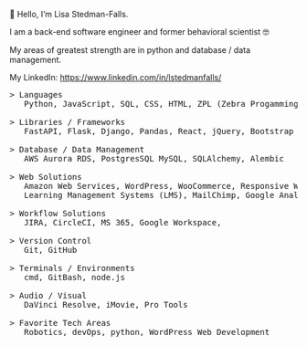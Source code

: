 <p>👋 Hello, I’m Lisa Stedman-Falls.</p>
<p> I am a back-end software engineer and former behavioral scientist 🤓</p>

<p>My areas of greatest strength are in python and database / data management.</p>

My LinkedIn: https://www.linkedin.com/in/lstedmanfalls/

<pre>
> Languages
   Python, JavaScript, SQL, CSS, HTML, ZPL (Zebra Progamming Language for labels)

> Libraries / Frameworks
   FastAPI, Flask, Django, Pandas, React, jQuery, Bootstrap
    
> Database / Data Management
   AWS Aurora RDS, PostgresSQL MySQL, SQLAlchemy, Alembic
    
> Web Solutions
   Amazon Web Services, WordPress, WooCommerce, Responsive Web Design, W3C Web Content Accessibility Guidelines (WCAG), 
   Learning Management Systems (LMS), MailChimp, Google Analytics

> Workflow Solutions
   JIRA, CircleCI, MS 365, Google Workspace, 
    
> Version Control
   Git, GitHub

> Terminals / Environments
   cmd, GitBash, node.js

> Audio / Visual
   DaVinci Resolve, iMovie, Pro Tools

> Favorite Tech Areas
   Robotics, devOps, python, WordPress Web Development
</pre>
